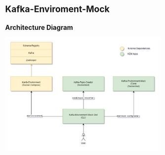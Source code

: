 # Kafka-Enviroment-Mock

## Architecture Diagram

![KEM-Architecture](https://github.com/JorgeRojasDev/spring-kafka-environment-mock/raw/master/docs/KEM-Architecture.jpg)